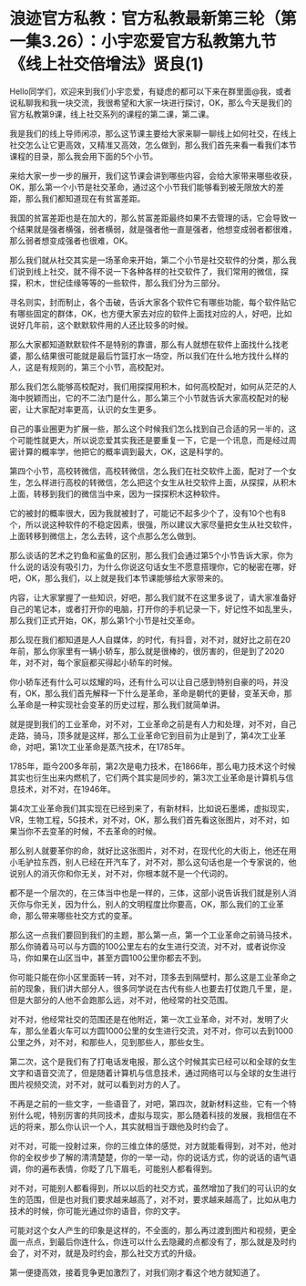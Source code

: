 # 浪迹官方私教：官方私教最新第三轮（第一集3.26）：小宇恋爱官方私教第九节《线上社交倍增法》贤良(1)

Hello同学们，欢迎来到我们小宇恋爱，有疑虑的都可以下来在群里面@我，或者说私聊我和我一块交流，我很希望和大家一块进行探讨，OK，那么今天是我们的官方私教第9课，线上社交系列的课程的第二课，第二课。

我是我们的线上导师闲凉，那么这节课主要给大家来聊一聊线上如何社交，在线上社交怎么让它更高效，又精准又高效，怎么做到，那么我们首先来看一看我们本节课程的目录，那么我会用下面的5个小节。

来给大家一步一步的展开，我们这节课会讲到哪些内容，会给大家带来哪些收获，OK，那么第一个小节是社交革命，通过这个小节我们能够看到被无限放大的差距，那么我们都知道现在有贫富差距。

我国的贫富差距也是在加大的，那么贫富差距最终如果不去管理的话，它会导致一个结果就是强者横强，弱者横弱，就是强者他一直是强者，他想变成弱者都很难，那么弱者想变成强者也很难，OK。

那么我们就从社交其实是一场革命来开始，第二个小节是社交软件的分类，那么我们说到线上社交，就不得不说一下各种各样的社交软件了，我们常用的微信，探探，积木，世纪佳缘等等的一些软件，那么我们分为三部分。

寻名则实，封而制止，各个击破，告诉大家各个软件它有哪些功能，每个软件贴它有哪些固定的群体，OK，也方便大家去对应的软件上面找对应的人，好吧，比如说好几年前，这个默默软件用的人还比较多的时候。

那么大家都知道默默软件不是特别的靠谱，那么有人就想在软件上面找什么找老婆，那么结果很可能就是最后竹篮打水一场空，所以我们在什么地方找什么样的人，这是有规则的，第三个小节，高校配对。

那么我们怎么能够高校配对，我们用探探用积木，如何高校配对，如何从茫茫的人海中脱颖而出，它的不二法门是什么，那么第三个小节就告诉大家高校配对的秘密，让大家配对率更高，认识的女生更多。

自己的事业圈更为扩展一些，那么这个时候我们怎么找到自己合适的另一半的，这个可能性就更大，所以说恋爱其实我还是要重复一下，它是一个讯息，而是经过周密计算的概率学，他把它的概率调到最大，OK，这是科学的。

第四个小节，高校转微信，高校转微信，怎么我们在社交软件上面，配对了一个女生，怎么样进行高校的转微信，怎么把这个女生从社交软件上面，从探探，从积木上面，转移到我们的微信当中来，因为一探探积木这种软件。

它的被封的概率很大，因为我就被封了，可能记不起多少个了，没有10个也有8个，所以说这种软件的不稳定因素，很强，所以建议大家尽量把女生从社交软件，上面转移到微信上，怎么去转，这个点那么怎么做到。

那么谈话的艺术之钓鱼和鲨鱼的区别，那么我们会通过第5个小节告诉大家，你为什么说的话没有吸引力，为什么你说这句话女生不愿意搭理你，它的秘密在哪，好吧，OK，那么我们，以上就是我们本节课能够给大家带来的。

内容，让大家掌握了一些知识，好吧，那么我们就不在这里多说了，请大家准备好自己的笔记本，或者打开你的电脑，打开你的手机记录一下，好记性不如乱里头，那么我们正式开始，OK，那么第1个小节是社交革命。

那么现在我们都知道是人人自媒体，的时代，有抖音，对不对，就好比之前在20年前，那么你家里有一辆小轿车，那么就是很棒的，很厉害的，但是到了2020年，对不对，每个家庭都买得起小轿车的时候。

你小轿车还有什么可以炫耀的吗，还有什么可以让自己感到特别自豪的吗，并没有，OK，那么我们首先解释一下什么是革命，革命是朝代的更替，变革天命，那么革命是一种实现社会变革的历史过程，那么我们就简单讲。

就是提到我们的工业革命，对不对，工业革命之前是有人力和处理，对不对，自己走路，骑马，顶多就是这样，那么工业革命它到目前为止是到了，第4次工业革命，对吧，第1次工业革命是蒸汽技术，在1785年。

1785年，距今200多年前，第2次是电力技术，在1866年，那么电力技术这个时候其实也衍生出来内燃机了，它们两个其实是同步的，第3次工业革命是计算机与信息技术，对不对，在1946年。

第4次工业革命我们其实现在已经到来了，有新材料，比如说石墨烯，虚拟现实，VR，生物工程，5G技术，对不对，OK，那么我们首先看这张图片，对不对，如果当你不去变革的时候，不去革命的时候。

那么别人就要革你的命，就好比这张图片，对不对，在现代化的大街上，他还在用小毛驴拉东西，别人已经在开汽车了，对不对，那么这句话也是一个专家说的，他说别人的消灭你和你无关，对不对，你根本就不是一个代词的。

都不是一个层次的，在三体当中也是一样的，三体，这部小说告诉我们就是别人消灭你与你无关，因为什么，别人的文明程度比你要高，OK，那么我们的工业革命，那么带来哪些社交方式的变革。

那么这一点我们要回到我们的主题，那么第一点，第一个工业革命之前骑马技术，那么你骑着马可以与方圆的100公里左右的女生进行交流，对不对，或者说你没马，你如果在山区当中，甚至方圆100公里你都去不到。

你可能只能在你小区里面转一转，对不对，顶多去到隔壁村，那么这是工业革命之前的现象，我们讲大部分人，很多同学说在古代有些人也要去打仗跑几千里，是，但是大部分的人他不会跑那么远，对不对，他经常的社交范围。

对不对，他经常社交的范围还是在他附近，第一次工业革命，对不对，发明了火车，那么坐着火车可以方圆1000公里的女生进行交流，对不对，你可以去到1000公里之外，对不对，和那些人，见到那些人，那些女生。

第二次，这个是我们有了打电话发电报，那么这个时候其实已经可以和全球的女生文字和语音交流了，但是随着计算机与信息技术，通过网络可以与全球的女生进行图片视频交流，对不对，就可以看到对方的人了。

不再是之前的一些文字，一些语音了，对吧，第四次，就新材料这些，它有一个特别什么呢，特别厉害的共同技术，虚拟与现实，那么随着科技的发展，我相信在不远的将来，那么你认识一个人，其实就相当于跟他及时约会了。

对不对，可能一投射过来，你的三维立体的感觉，对方就能看得到，对不对，他对你的全权步步了解的清清楚楚，你的一举一动，你的说话方式，你的说话的语气语调，你的遍布表情，你眨了几下眉毛，可能别人都看得到。

对不对，可能别人都看得到，所以以后的社交方式，虽然增加了我们的可认识的女生的范围，但是也对我们要求越来越高了，对不对，要求越来越高了，比如从电力技术的时候，你可能光通过你的语音，你的文字。

可能对这个女人产生的印象是这样的，不全面的，那么再过渡到图片和视频，更全面一点点，到最后你连什么，你连可以什么去隐藏的点都没有了，那么就是及时约会了，对不对，就是及时约会，那么社交方式的升级。

第一便捷高效，接着竞争更加激烈了，对我们刚才看这个地方就知道了。